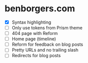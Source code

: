 # benborgers.com

- [x] Syntax highlighting
- [ ] Only use tokens from Prism theme
- [ ] 404 page with Reform
- [ ] Home page (timeline)
- [ ] Reform for feedback on blog posts
- [ ] Pretty URLs and no trailing slash
- [ ] Redirects for blog posts
